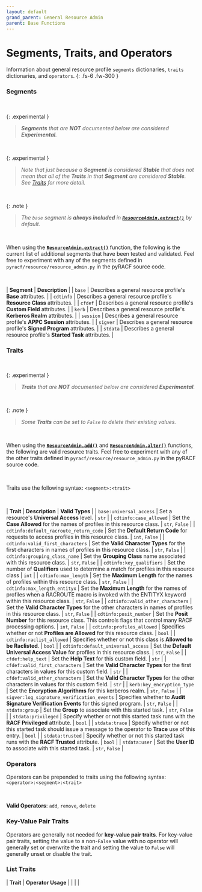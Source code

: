 ```yaml
---
layout: default
grand_parent: General Resource Admin
parent: Base Functions
---
```


# Segments, Traits, and Operators

Information about general resource profile `segments` dictionaries, `traits` dictionaries, and `operators`.
{: .fs-6 .fw-300 }

### Segments

&nbsp;

{: .experimental }
> _**Segments** that are **NOT** documented below are considered **Experimental**._

&nbsp;

{: .experimental }
> _Note that just because a **Segment** is considered **Stable** that does not mean that all of the **Traits** in that **Segment** are considered **Stable**. See [Traits](#traits) for more detail._

&nbsp;

{: .note }
> _The `base` segment is **always included** in **[`ResourceAdmin.extract()`](../extract#resourceadminextract)** by default._

&nbsp;

When using the **[`ResourceAdmin.extract()`](../extract#resourceadminextract)** function, the following is the current list of additional segments that have been tested and validated. Feel free to experiment with any of the segments defined in `pyracf/resource/resource_admin.py` in the pyRACF source code.

&nbsp;

| **Segment** | **Description** |
| `base` | Describes a general resource profile's **Base** attributes. |
| `cdtinfo` | Describes a general resource profile's **Resource Class** attributes. |
| `cfdef` | Describes a general resource profile's **Custom Field** attributes. |
| `kerb` | Describes a general resource profile's **Kerberos Realm** attributes. |
| `session` | Describes a general resource profile's **APPC Session** attributes. |
| `sigver` | Describes a general resource profile's **Signed Program** attributes. |
| `stdata` | Describes a general resource profile's **Started Task** attributes. |

### Traits

&nbsp;

{: .experimental }
> _**Traits** that are **NOT** documented below are considered **Experimental**._

&nbsp;

{: .note }
> _Some **Traits** can be set to `False` to delete their existing values._

&nbsp;

When using the **[`ResourceAdmin.add()`](../add#resourceadminadd)** and **[`ResourceAdmin.alter()`](../alter#resourceadminalter)** functions, the following are valid resource traits. Feel free to experiment with any of the other traits defined in `pyracf/resource/resource_admin.py` in the pyRACF source code.

&nbsp;

Traits use the following syntax: `<segment>:<trait>`

&nbsp;

| **Trait** | **Description** | **Valid Types** |
| `base:universal_access` | Set a resource's **Universal Access** level. | `str` |
| `cdtinfo:case_allowed` | Set the **Case Allowed** for the names of profiles in this resource class. | `str`, `False` |
| `cdtinfo:default_racroute_return_code` | Set the **Default Return Code** for requests to access profiles in this resource class. | `int`, `False` |
| `cdtinfo:valid_first_characters` | Set the **Valid Character Types** for the first characters in names of profiles in this resource class. | `str`, `False` |
| `cdtinfo:grouping_class_name` | Set the **Grouping Class** name associated with this resource class. | `str`, `False` |
| `cdtinfo:key_qualifiers` | Set the number of **Qualifiers** used to determine a match for profiles in this resource class | `int` |
| `cdtinfo:max_length` | Set the **Maximum Length** for the names of profiles within this resource class. | `str`, `False` |
| `cdtinfo:max_length_entityx` | Set the **Maximum Length** for the names of profiles when a RACROUTE macro is invoked with the ENTITYX keyword within this resource class. | `str`, `False` |
| `cdtinfo:valid_other_characters` | Set the **Valid Character Types** for the other characters in names of profiles in this resource class. | `str`, `False` |
| `cdtinfo:posit_number` | Set the **Posit Number** for this resource class. This controls flags that control many RACF processing options. | `int`, `False` |
| `cdtinfo:profiles_allowed` | Specifies whether or not **Profiles are Allowed** for this resource class. | `bool` |
| `cdtinfo:raclist_allowed` | Specifies whether or not this class is **Allowed to be Raclisted**. | `bool` |
| `cdtinfo:default_universal_access` | Set the **Default Universal Access Value** for profiles in this resource class. | `str`, `False` |
| `cfdef:help_text` | Set the **Help Text** for this custom field. | `str` |
| `cfdef:valid_first_characters` | Set the **Valid Character Types** for the first characters in values for this custom field. | `str` |
| `cfdef:valid_other_characters` | Set the **Valid Character Types** for the other characters in values for this custom field. | `str` |
| `kerb:key_encryption_type` | Set the **Encryption Algorithms** for this kerberos realm. | `str`, `False` |
| `sigver:log_signature_verification_events` | Specifies whether to **Audit Signature Verification Events** for this signed program. | `str`, `False` |
| `stdata:group` | Set the **Group** to associate with this started task. | `str`, `False` |
| `stdata:privileged` | Specify whether or not this started task runs with the **RACF Privileged** attribute. | `bool` |
| `stdata:trace` | Specify whether or not this started task should issue a message to the operator to **Trace** use of this entry. | `bool` |
| `stdata:trusted` | Specify whether or not this started task runs with the **RACF Trusted** attribute. | `bool` |
| `stdata:user` | Set the **User ID** to associate with this started task. | `str`, `False` |


### Operators

Operators can be prepended to traits using the following syntax: `<operator>:<segment>:<trait>`

&nbsp;

**Valid Operators**: `add`, `remove`, `delete`

### Key-Value Pair Traits

Operators are generally not needed for **key-value pair traits**. For key-value pair traits, setting the value to a non-`False` value with no operator will generally set or overwrite the trait and setting the value to `False` will generally unset or disable the trait.

### List Traits

| **Trait** | **Operator Usage** |
| | |